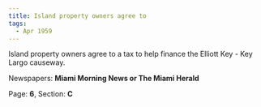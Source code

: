 ```yaml
---  
title: Island property owners agree to  
tags:  
  - Apr 1959  
---  
```

  
Island property owners agree to a tax to help finance the Elliott Key - Key Largo causeway.  
  
Newspapers: **Miami Morning News or The Miami Herald**  
  
Page: **6**, Section: **C** 
